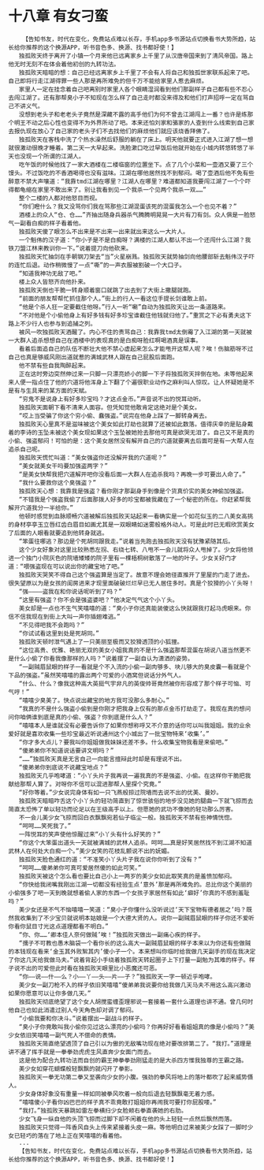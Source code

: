 # 十八章 有女刁蛮
        【告知书友，时代在变化，免费站点难以长存，手机app多书源站点切换看书大势所趋，站长给你推荐的这个换源APP，听书音色多、换源、找书都好使！】
       独孤败天终于离开了小镇一个月来他已远离家乡上千里了从汉唐帝国来到了清风帝国。路上他无时无刻不在体会着他初创的九转功法。
       独孤败天暗暗的想：自己已经远离家乡上千里了不会有人将自己和独孤世家联系起来了吧。自己即将行走江湖得罪一些人那是再所难免的但千万不能给家里人惹去麻烦。
       家里人一定在挂念着自己吧离别时家里人各个眼睛湿润看到他们那副样子自己都有些不忍心去闯江湖了。还有那帮臭小子不知现在怎么样了自己走时都没来得及和他们打声招呼一定在骂自己不讲义气。
       没想到老头子和老老头子竟然是深藏不露的高手他们为何不曾去江湖闯上一番？也许是练那个明王不动之后心性也变得不为外界所动了吧。本来还怕刘家和骆家的人查到什么线索到自己家去报仇现在放心了自己家的老头子们不去找他们的麻烦他们就应该烧香拜佛了。
       独孤败天在客栈中洗了个热水澡然后舒服的躺在了床上。明天他就要正式进入江湖了想一想就很激动很晚才睡着。第二天一大早起来。洗脸漱口吃过早饭后他就开始在小城内转悠转悠了半天也没现一个所谓的江湖人。
       吃午饭的时候他找了一家大酒楼在二楼临窗的位置坐下。点了几个小菜和一壶酒又要了三个馒头。不过饭吃的不香酒喝得也没有滋味。江湖在哪他居然找不到郁闷。喝了壶酒后他不免有些醉意不禁大声嚷道：“我靠tmd江湖在哪里？江湖人在哪里？难道都知道我要闯江湖了一个个吓得都龟缩在家里不敢出来了。别让我看到见一个我杀一个见两个我杀一双……”
       整个二楼的人都对他怒目而视。
       “你们瞪什么？我又没骂你们我在骂那些江湖混蛋该死的混蛋我怎么一个也见不着？”
       酒楼上的众人“仓、仓……”齐抽出随身兵器杀气腾腾明晃晃一大片有刀有剑。众人俱是一脸怒气一副看白痴的样子看着他。
       独孤败天傻了眼怎么不出来是不出来一出来就出来这么一大片人。
       一个魁伟的汉子道：“你小子是不是白痴呀？满楼的江湖人都认不出一个还闯什么江湖？我铁刀盟江林来教训你一下。”说着提刀向他砍来。
       独孤败天忙抽剑在手朝钢刀架去“当”火星崩溅。独孤败天就势抽剑向他腰部斩去魁伟汉子吓的连忙后退。动作稍微慢了一点“嘶”的一声衣服被割破一个大口子。
       “知道我神功无敌了吧。”
       楼上众人皆怒齐向他扑来。
       独孤败天倒也干脆一转身顺着窗口就跳了出去到了大街上撒腿就跑。
       “前面的朋友帮帮忙抓住那个人。”街上的行人一看这位手提长剑谁敢上前。
       “他是个杀人狂一定要截住他呀。”行人一听“唰”自动为独孤败天让出一条道路来。
       “不对他是个小偷他身上有好多钱有好多珍宝谁截住他钱就归他了。”重赏之下必有勇夫这下路上不少行人也参与到追捕之列。
       被风一吹独孤败天酒醒了。内心不住的责骂自己：我靠我tmd太倒霉了入江湖的第一天就被一大群人追杀想想自己在酒楼中的表现真的是白痴呀脸红啊喝酒真是误事。
       看着后面追自己的队伍不断壮大他不禁心虚起来怎么才能甩开这帮人呢？唉！伤脑筋呀不过自己也真是够威风刚出道就惹的满城武林人跟在自己屁股后面跑。
       他不禁有些自我陶醉起来。
       正在这时旁边突然伸过来一只脚一只漂亮娇小的脚一下子将独孤败天拌倒在地。未等他起来来人便一指点住了他的穴道将他浑身上下翻了个遍很职业动作之麻利叫人惊叹。让人怀疑她是不是有与生具来的某方面的天赋。
       “穷鬼不是说身上有好多珍宝吗？才这点金币。”声音说不出的悦耳动听。
       独孤败天面朝下看不清来人面容。但凭知觉他敢肯定这绝对是个美女。
       “哎上当受骗了你这个穷小偷、蠢强盗。”说完在他身上踩了一脚转身离去。
       独孤败天心里真不是滋味被这个美女如此打劫也就算了还被如此数落。值得庆幸的是贴身戴着的李诗的玉坠未被这个美女现如果这个玉坠被她抢去那他可真是欲哭无泪了。自己又不是真的小偷、强盗郁闷！可怕的是：这个美女居然没有解开自己的穴道就要离去后面可是有一大帮人在追杀自己呢。
       独孤败天慌忙叫道：“美女强盗你还没解开我的穴道呢？”
       “美女就美女干吗要加强盗两字？”
       “是美女快帮我把穴道解开吧你没看后面一大群人在追杀我吗？再晚一步可要出人命了。”
       “我什么要救你这个臭强盗？”
       独孤败天心想：我靠我是强盗？看你刚才那副身手到像是个货真价实的美女神偷加强盗。
       “不错我是个强盗我偷了后面那拨人好多的珍宝都被我藏在了一个秘密的所在。你赶紧帮我解开穴道我分一半给你。”
       他顿时感觉到血脉顺畅穴道被解后独孤败天站起来一看确实是一个如花似玉的二八美女高挑的身材亭亭玉立唇红齿白眉目如画尤其是一双眼睛如迷雾般格外动人。可是此时已无暇欣赏美女了后面的人眼看就要追到他转身就逃。
       “笨蛋往哪逃？那边是个死胡同跟我走。”说着当先跑去独孤败天没有犹豫紧随其后。
       这个少女好象对这里比较熟悉左拐、右绕七转、八甩不一会儿就将众人甩掉了。少女将他领进一个独门小院灰色的院墙矮矮的院子里有一棵梧桐树散落了一地的叶子。少女关好门才道：“喂强盗现在可以说出你的藏宝地了吧。”
       独孤败天哭笑不得自己这个强盗算是当定了。故意不理会她径直推开了里屋的门走了进去。很失望原以为是女孩的闺房进来才现里面破破烂烂早已无人居住多时。真是个狡猾的小丫头呀！
       “强————盗我在和你说话呢听到了吗？”
       “这里有强盗？你不会是强盗婆吧？”他决定气气这个小丫头。
       美女却是一点也不生气笑嘻嘻的道：“臭小子你还真能装傻这么快就跟我打起马虎眼来。你信不信我现在到街上大叫一声你插翅难逃。”
       “不见得吧我不会跑吗？”
       “你试试看这里到处是死胡同。”
       独孤败天顿时泄气遇上了一只美丽至极而又狡猾透顶的小狐狸。
       “这位高贵、优雅、艳丽无双的美女小姐我真的不是什么强盗那帮混蛋在胡说八道当然更不是什么小偷了你看我像那样的人吗？”说着摆了一副自认为潇洒的姿势。
       “一副贼眉鼠眼的样子一看就是个不入流的小偷一副肉够多、块儿够大的臭皮囊一看就是个下品的强盗。”虽然笑嘻嘻的露出两个可爱的小酒窝但说话分外气人。
       “什么、什么？像我这种高大英挺气宇非凡的英俊帅哥竟然被你形容成了那个样子可恼、可气哼！”
       “嘻嘻少臭美了。快点说出藏宝的地方我可没那么多耐心。”
       “我真的不是什么强盗小偷到是你刚才把我身上仅有的那点金币打劫走了。我现在真的想问问你咱俩谁到底是真的小偷、强盗？你到底是什么人？”
       “嘻嘻本人是谁就没有必要告诉你了如果你想称呼又不介意的话你可以叫我姐姐。我的业余爱好就是喜欢收集一些珍宝最近听说通州这个小城出了一批宝物特来‘收集’。”
       “你才多大点儿？要我叫你姐姐做我妹妹还差不多。什么收集宝物我看是来偷吧。”
       “傻弟弟你不知道说话要讲文明吗？”
       “……”独孤败天真是无言自己一向能言擅辩此时却是有理说不出。
       “傻弟弟你到底说不说藏宝地点？”
       独孤败天几乎咆哮道：“小丫头片子我再说一遍我真的不是强盗、小偷。在这样你干脆把我献给那帮人算了。对呀你不信可以混进那帮人里探个究竟。”
       “好你等着。”少女说完身体有如一只飞燕般掠过院墙而去说不出的优美、曼妙。
       独孤败天暗暗咋舌这个小丫头的轻功简直到了惊世骇俗的地步没见她的腿曲一下就飞掠而去简直太恐怖了单以轻功而论足以在王级高手以上。但愿她的武功不像她的轻功那么厉害。
       不一会儿美少女飞掠而回白衣飘飘宛若仙子临尘一般。独孤败天不禁有些神情恍惚。
       “呵呵……笑死我了。”
       一阵悦耳的笑声使他惊醒过来“小丫头有什么好笑的？”
       “你这个大笨蛋出道头一天就被满城的武林人追杀。呵呵……真是好笑居然找不到江湖不知道武林人在何处大白痴一个。”美少女笑的花枝乱颤说不出的妩媚。
       独孤败天脸色通红的道：“不准笑小丫头片子我在说你你听到了没有？”
       “呵呵……傻弟弟你可真可爱居然傻的如此可笑。”
       独孤败天被这个怎么看也要比自己小上一两岁的美少女如此取笑真的是羞愤加郁闷。
       “你快给我闭嘴我刚出江湖一切都没有经验生点‘意外’那是再所难免的。总比你这个美丽的小偷强多了吧一天到晚就想着偷人家的东西一个女孩子家居然有如此‘癖好’你真的不感到羞耻吗？”
       美少女还是不气不恼嘻嘻一笑道：“臭小子你懂什么没听说过‘天下宝物有德者居之’吗？既然我收集到了不少宝贝就说明本姑娘是一个大德大贤的人。说你一副贼眉鼠眼的样子你还不爱听你看你鼠目寸光这点道理都看不明白。”
       “你、你……‘卿本佳人奈何做贼’唉！”独孤败天做出一副痛心疾的样子。
       “孺子不可教也愚木脑袋一个看你长的这么高大一副贼眉鼠眼的样子本来以为你还有些做贼的本钱现在看来‘金玉其外败絮其内’傻小子一个。本来想叫你临时给我做几天副手的现在我决定了你这几天给我做马夫。”说着背起小手绕着独孤败天转起圈子上下打量一副勉为其难的样子。样子说不出的可爱但此时看在独孤败天眼里比小恶魔还可恶。
       “你——说——什——么？小——丫——头——片——子？”独孤败天一字一顿近乎咆哮。
       美少女一副刀枪不入的样子依旧笑嘻嘻“傻弟弟我说要你给我做几天马夫不用这么高兴激动如果你愿意可以让你多做几天。”
       独孤败天彻底绝望了这个女人胡搅蛮缠歪理邪说一套接着一套什么道理也讲不通。曾几何时他自己也如此消遣过别人今天角色却对调了郁闷。
       “小偷我要和你决斗。”说着摆出一副战斗的样子。
       “臭小子你竟敢叫我小偷你见过这么漂亮的小偷吗？你再好好看看姐姐真的像是小偷吗？”美少女依旧笑嘻嘻一副气死人不偿命的表情。
       独孤败天简直绝望透顶了自己引以为傲的无敌嘴功现在绝对要改排第二了。“我打。”道理是讲不通了挥手就是一拳拳劲虎虎生风直奔少女面门而去。
       这是他为配合九转功法而自创的霸王神拳拳劲刚猛走的是大杀四方惟我独尊的王霸之路。
       美少女如穿花蝴蝶般轻飘飘的就闪开了拳影。
       独孤败天一拳无功第二拳又至袭向少女的小腹。强劲的拳风将地上的落叶都吹了起来威势慑人。
       少女身体好象没有重量一样如同被拳风吹着一般向后退去轻飘飘毫无着力感。
       “嘻嘻傻小子看你凶巴巴的样子真不乖竟敢打姐姐你再闹我可要打你屁股喽。”
       “我打。”独孤败天暴跳如雷左拳横扫少女脸颊右拳直袭她的右肋。
       少女飞身一纵自他的头顶飞掠而过脚下却不闲着在他的头上轻轻一点然后飘然而落。
       独孤败天只觉得一阵香风自头上传来紧接着头皮一麻。等他明白过来被美少女踩了一脚时少女已轻巧的落在了地上正在笑嘻嘻的看着他。
       ...
       【告知书友，时代在变化，免费站点难以长存，手机app多书源站点切换看书大势所趋，站长给你推荐的这个换源APP，听书音色多、换源、找书都好使！】